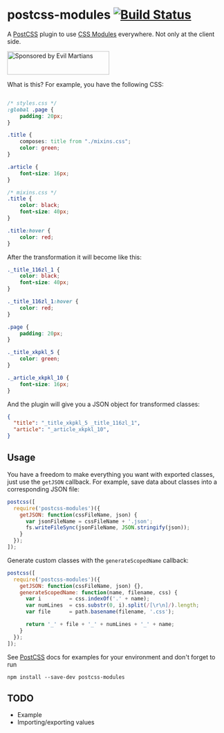 # postcss-modules [![Build Status][ci-img]][ci]

A [PostCSS] plugin to use [CSS Modules] everywhere. Not only at the client side.

[PostCSS]:      https://github.com/postcss/postcss
[ci-img]:       https://travis-ci.org/outpunk/postcss-modules.svg
[ci]:           https://travis-ci.org/outpunk/postcss-modules
[CSS Modules]:  https://github.com/css-modules/css-modules

<a href="https://evilmartians.com/?utm_source=postcss-modules">
<img src="https://evilmartians.com/badges/sponsored-by-evil-martians.svg" alt="Sponsored by Evil Martians" width="236" height="54">
</a>

What is this? For example, you have the following CSS:

```css

/* styles.css */
:global .page {
    padding: 20px;
}

.title {
    composes: title from "./mixins.css";
    color: green;
}

.article {
    font-size: 16px;
}

/* mixins.css */
.title {
    color: black;
    font-size: 40px;
}

.title:hover {
    color: red;
}

```
After the transformation it will become like this:

```css
._title_116zl_1 {
    color: black;
    font-size: 40px;
}

._title_116zl_1:hover {
    color: red;
}

.page {
    padding: 20px;
}

._title_xkpkl_5 {
    color: green;
}

._article_xkpkl_10 {
    font-size: 16px;
}
```

And the plugin will give you a JSON object for transformed classes:
```json
{
  "title": "_title_xkpkl_5 _title_116zl_1",
  "article": "_article_xkpkl_10",
}
```


## Usage

You have a freedom to make everything you want with exported classes, just
use the `getJSON` callback. For example, save data about classes into a corresponding JSON file:

```js
postcss([
  require('postcss-modules')({
    getJSON: function(cssFileName, json) {
      var jsonFileName = cssFileName + '.json';
      fs.writeFileSync(jsonFileName, JSON.stringify(json));
    }
  });
]);
```

Generate custom classes with the `generateScopedName` callback:

```js
postcss([
  require('postcss-modules')({
    getJSON: function(cssFileName, json) {},
    generateScopedName: function(name, filename, css) {
      var i         = css.indexOf('.' + name);
      var numLines  = css.substr(0, i).split(/[\r\n]/).length;
      var file      = path.basename(filename, '.css');

      return '_' + file + '_' + numLines + '_' + name;
    }
  });
]);
```

See [PostCSS] docs for examples for your environment and don't forget to run
```
npm install --save-dev postcss-modules
```


## TODO
* Example
* Importing/exporting values
